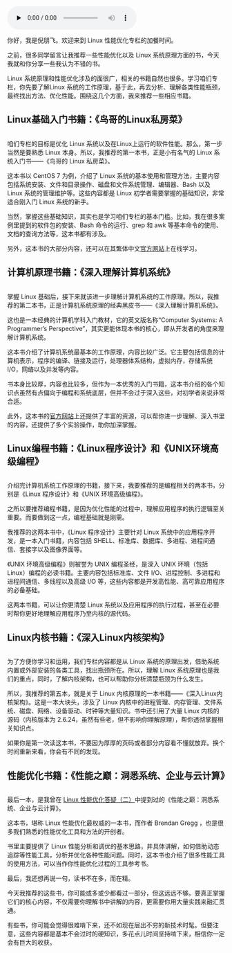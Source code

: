 <audio id="audio" title="加餐（一） | 书单推荐：性能优化和Linux 系统原理" controls="" preload="none"><source id="mp3" src="https://static001.geekbang.org/resource/audio/a3/61/a33403c6d755bdb000bd47af0d221361.mp3"></audio>

你好，我是倪朋飞。欢迎来到 Linux 性能优化专栏的加餐时间。

之前，很多同学留言让我推荐一些性能优化以及 Linux 系统原理方面的书，今天我就和你分享一些我认为不错的书。

Linux 系统原理和性能优化涉及的面很广，相关的书籍自然也很多。学习咱们专栏，你先要了解Linux 系统的工作原理，基于此，再去分析、理解各类性能瓶颈，最终找出方法、优化性能。围绕这几个方面，我来推荐一些相应书籍。

## Linux基础入门书籍：《鸟哥的Linux私房菜》

<img src="https://static001.geekbang.org/resource/image/8e/b4/8e3b114e11f6f5195e176290e4aa6eb4.png" alt="">

咱们专栏的目标是优化 Linux 系统以及在Linux上运行的软件性能。那么，第一步当然是要熟悉 Linux 本身。所以，我推荐的第一本书，正是小有名气的 Linux 系统入门书——《鸟哥的 Linux 私房菜》。

这本书以 CentOS 7 为例，介绍了 Linux 系统的基本使用和管理方法，主要内容包括系统安装、文件和目录操作、磁盘和文件系统管理、编辑器、Bash 以及 Linux 系统的管理维护等。这些内容都是 Linux 初学者需要掌握的基础知识，非常适合刚入门 Linux 系统的新手。

当然，掌握这些基础知识，其实也是学习咱们专栏的基本门槛。比如，我在很多案例里提到的软件包的安装、Bash 命令的运行、grep 和 awk 等基本命令的使用、文档的查询方法等，这本书都有涉及。

另外，这本书的大部分内容，还可以在其繁体中文[官方网站](http://linux.vbird.org/linux_basic/)上在线学习。

## 计算机原理书籍：《深入理解计算机系统》

<img src="https://static001.geekbang.org/resource/image/6b/07/6b0cadb6858c3e00885e829d0910b207.png" alt="">

掌握 Linux 基础后，接下来就该进一步理解计算机系统的工作原理。所以，我推荐的第二本书，正是计算机系统原理的经典黑皮书——《深入理解计算机系统》。

这也是一本经典的计算机学科入门教材，它的英文版名称“Computer Systems: A Programmer’s Perspective”，其实更能体现本书的核心，即从开发者的角度来理解计算机系统。

这本书介绍了计算机系统最基本的工作原理，内容比较广泛。它主要包括信息的计算机表示，程序的编译、链接及运行，处理器体系结构，虚拟内存，存储系统 I/O，网络以及并发等内容。

书本身比较厚，内容也比较多，但作为一本优秀的入门书籍，这本书介绍的各个知识点虽然有点偏向于编程和系统底层，但并不会过于深入这些，对初学者来说非常合适。

此外，这本书的[官方网站](http://csapp.cs.cmu.edu/)上还提供了丰富的资源，可以帮你进一步理解、深入书里的内容，还提供了多个实验操作，助你加深掌握。

## Linux编程书籍：《Linux程序设计》和《UNIX环境高级编程》

<img src="https://static001.geekbang.org/resource/image/1f/e7/1fe3cc0a1d0772282be0047dbfd67fe7.png" alt=""><img src="https://static001.geekbang.org/resource/image/86/90/86ac9cfbba6a255c3592de13950be190.png" alt="">

介绍完计算机系统工作原理的书籍，接下来，我要推荐的是编程相关的两本书，分别是《Linux 程序设计》和《UNIX 环境高级编程》。

之所以要推荐编程书籍，是因为优化性能的过程中，理解应用程序的执行逻辑至关重要。而要做到这一点，编程基础就是刚需。

我推荐的这两本书中，《Linux 程序设计》主要针对 Linux 系统中的应用程序开发，是一本入门书籍，内容包括 SHELL、标准库、数据库、多进程、进程间通信、套接字以及图像界面等。

《UNIX 环境高级编程》则被誉为 UNIX 编程圣经，是深入 UNIX 环境（包括Linux）编程的必读书籍。主要内容包括标准库、文件 I/O、进程控制、多进程和进程间通信、多线程以及高级 I/O 等，这些内容都是开发高性能、高可靠应用程序的必备基础。

这两本书籍，可以让你更清楚 Linux 系统以及应用程序的执行过程，甚至在必要时帮你更好地理解应用程序乃至内核的源代码。

## Linux内核书籍：《深入Linux内核架构》

<img src="https://static001.geekbang.org/resource/image/e1/5e/e1ed53283b51ed81a96b9c9d2e72d65e.png" alt="">

为了方便你学习和运用，我们专栏内容都是从 Linux 系统的原理出发，借助系统内置或外部安装的各类工具，找出瓶颈所在。所以，理解 Linux 系统原理也是我们的重点，同时，了解内核架构，也可以帮助你分析清楚瓶颈为什么发生。

所以，我推荐的第五本，就是关于 Linux 内核原理的一本书籍——《深入Linux内核架构》。这是一本大块头，涉及了 Linux 内核中的进程管理、内存管理、文件系统、磁盘、网络、设备驱动、时钟等大量知识。书中还引用了大量 Linux 内核的源码（内核版本为 2.6.24，虽然有些老，但不影响你理解原理），帮你透彻掌握相关知识点。

如果你是第一次读这本书，不要因为厚厚的页码或者部分内容看不懂就放弃。换个时间重新来看，你会有不同的发现。

## 性能优化书籍：《性能之巅：洞悉系统、企业与云计算》

<img src="https://static001.geekbang.org/resource/image/5b/55/5b8392e187c770b796c445ded4819655.png" alt="">

最后一本，是我曾在 [Linux 性能优化答疑（二）](https://time.geekbang.org/column/article/73738)中提到过的《性能之巅：洞悉系统、企业与云计算》。

这本书，堪称 Linux 性能优化最权威的一本书，而作者 Brendan Gregg ，也是很多我们熟悉的性能优化工具和方法的开创者。

书里主要提供了 Linux 性能分析和调优的基本思路，并具体讲解，如何借助动态追踪等性能工具，分析并优化各种性能问题。同时，这本书也介绍了很多性能工具的使用方法，可以当作你性能优化过程的工具参考书。

最后，我还想再说一句，读书不在多，而在精。

今天我推荐的这些书，你可能或多或少都看过一部分，但这远远不够。要真正掌握它们的核心内容，不仅需要你理解书中讲解的内容，更需要你用大量实践来融汇贯通。

有些书，你可能会觉得很难啃下来，还不如现在层出不穷的新技术时髦。但要注意，这些内容都是基本不会过时的硬知识，多花点儿时间坚持啃下来，相信你一定会有巨大的收获。


